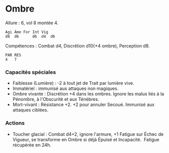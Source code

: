 # Ombre

Allure : 6, vol 8 montée 4.

	Agi	Âme	For	Int	Vig
	d8	d6  	d6	d4	d6

Compétences : Combat d4, Discrétion d10(+4 ombre), Perception d8.

	PAR	RES
	4	7

### Capacités spéciales
- Faiblesse (Lumière) : -2 à tout jet de Trait par lumière vive.
- Immatériel : immunisé aux attaques non magiques.
- Ombre vivante : Discrétion +4 dans les ombres. Ignore les malus liés à la Pénombre, à l'Obscurité et aux Ténèbres.
- Mort-vivant : Résistance +2. +2 pour annuler Secoué. Immunisé aux attaques ciblées.

### Actions
- Toucher glacial : Combat d4+2, ignore l'armure, +1 Fatigue sur Échec de Vigueur, se transforme en Ombre si déjà Épuisé et Incapacité.  Fatigue récupérée en 24h.
